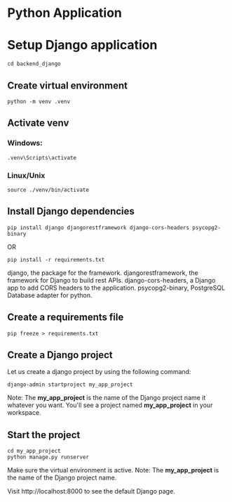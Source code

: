 # Python Application  

# Setup Django application 
```console
cd backend_django
```

## Create virtual environment  
```console  
python -m venv .venv  
```

## Activate venv  
### Windows:
```console  
.venv\Scripts\activate  
```
### Linux/Unix
```console
source ./venv/bin/activate
```

## Install Django dependencies
```console
pip install django djangorestframework django-cors-headers psycopg2-binary
```
OR
```
pip install -r requirements.txt
```

django, the package for the framework.
djangorestframework, the framework for Django to build rest APIs.
django-cors-headers, a Django app to add CORS headers to the application.
psycopg2-binary, PostgreSQL Database adapter for python.

## Create a requirements file
```console
pip freeze > requirements.txt
```

## Create a Django project
Let us create a django project by using the following command:
```console
django-admin startproject my_app_project
```
Note: The **my_app_project** is the name of the Django project name it whatever you want.
You'll see a project named **my_app_project** in your workspace.

## Start the project
```console  
cd my_app_project
python manage.py runserver
```
Make sure the virtual environment is active.
Note: The **my_app_project** is the name of the Django project name.

Visit http://localhost:8000 to see the default Django page.


<!-- 
## You will see the result like this:  
![Alt text](img/RunPyWithVenv.png)

## Deactivate venv  
```console  
deactivate  
```

# Run with docker  
## Create Docker Container  
```console  
docker compose up --build  
```


## Stop and remove containers, networks  
```console  
docker compose down --remove-orphans --rmi all  
``` -->
